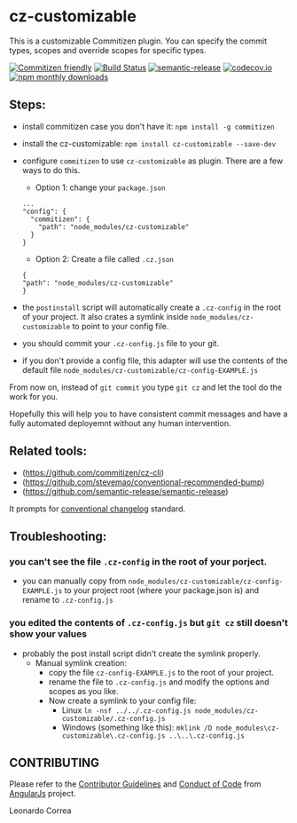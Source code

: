 # cz-customizable

This is a customizable Commitizen plugin. You can specify the commit types, scopes and override scopes for specific types.

[![Commitizen friendly](https://img.shields.io/badge/commitizen-friendly-brightgreen.svg)](http://commitizen.github.io/cz-cli/) [![Build Status](https://travis-ci.org/leonardoanalista/cz-customizable.svg)](https://travis-ci.org/leonardoanalista/cz-customizable) [![semantic-release](https://img.shields.io/badge/%20%20%F0%9F%93%A6%F0%9F%9A%80-semantic--release-e10079.svg)](https://github.com/semantic-release/semantic-release) [![codecov.io](https://codecov.io/github/leonardoanalista/cz-customizable/coverage.svg?branch=master)](https://codecov.io/github/leonardoanalista/cz-customizable?branch=master) [![npm monthly downloads](https://img.shields.io/npm/dm/cz-customizable.svg?style=flat-square)](https://www.npmjs.com/package/cz-customizable)


## Steps:
- install commitizen case you don't have it: `npm install -g commitizen`
- install the cz-customizable: `npm install cz-customizable --save-dev`
- configure `commitizen` to use `cz-customizable` as plugin. There are a few ways to do this.
  - Option 1: change your `package.json`
  ```
  ...
  "config": {
    "commitizen": {
      "path": "node_modules/cz-customizable"
    }
  }
  ```
  - Option 2: Create a file called `.cz.json`
  ```
  {
  "path": "node_modules/cz-customizable"
  }
  ```
- the `postinstall` script will automatically create a `.cz-config` in the root of your project. It also crates a symlink inside `node_modules/cz-customizable` to point to your config file.

- you should commit your `.cz-config.js` file to your git.
* if you don't provide a config file, this adapter will use the contents of the default file `node_modules/cz-customizable/cz-config-EXAMPLE.js`


From now on, instead of `git commit` you type `git cz` and let the tool do the work for you.

Hopefully this will help you to have consistent commit messages and have a fully automated deployemnt without any human intervention.

## Related tools:
- (https://github.com/commitizen/cz-cli)
- (https://github.com/stevemao/conventional-recommended-bump)
- (https://github.com/semantic-release/semantic-release)


It prompts for [conventional changelog](https://github.com/ajoslin/conventional-changelog/blob/master/conventions/angular.md) standard.


## Troubleshooting:
### you can't see the file `.cz-config` in the root of your porject.
  - you can manually copy from `node_modules/cz-customizable/cz-config-EXAMPLE.js` to your project root (where your package.json is) and rename to `.cz-config.js`

### you edited the contents of `.cz-config.js` but `git cz` still doesn't show your values
  - probably the post install script didn't create the symlink properly.
    - Manual symlink creation:
      - copy the file `cz-config-EXAMPLE.js` to the root of your project.
      - rename the file to `.cz-config.js` and modify the options and scopes as you like.
      - Now create a symlink to your config file:
        - Linux ```ln -nsf ../../.cz-config.js node_modules/cz-customizable/.cz-config.js```
        - Windows (something like this): ```mklink /D node_modules\cz-customizable\.cz-config.js ..\..\.cz-config.js```


## CONTRIBUTING

Please refer to the [Contributor Guidelines](https://github.com/angular/angular.js/blob/master/CONTRIBUTING.md) and [Conduct of Code](https://github.com/angular/code-of-conduct/blob/master/CODE_OF_CONDUCT.md) from [AngularJs](https://github.com/angular/angular.js) project.



Leonardo Correa
